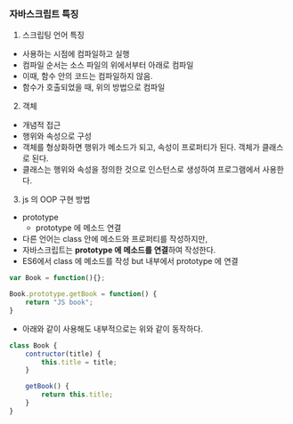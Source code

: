 ### 자바스크립트 특징

1.  스크립팅 언어 특징
- 사용하는 시점에 컴파일하고 실행
- 컴파일 순서는 소스 파일의 위에서부터 아래로 컴파일
- 이때, 함수 안의 코드는 컴파일하지 않음.
- 함수가 호출되었을 때, 위의 방법으로 컴파일
 
2. 객체
- 개념적 접근
- 행위와 속성으로 구성
- 객체를 형상화하면 행위가 메소드가 되고, 속성이 프로퍼티가 된다. 객체가 클래스로 된다.
- 클래스는 행위와 속성을 정의한 것으로 인스턴스로 생성하여 프로그램에서 사용한다.

3. js 의 OOP 구현 방법
- prototype
    - prototype 에 메소드 연결
- 다른 언어는 class 안에 메소드와 프로퍼티를 작성하지만,
- 자바스크립트는 **prototype 에 메소드를 연결**하여 작성한다.
- ES6에서 class 에 메소드를 작성 but 내부에서 prototype 에 연결

```javascript
var Book = function(){};

Book.prototype.getBook = function() {
    return "JS book";
}
```
- 아래와 같이 사용해도 내부적으로는 위와 같이 동작하다.
```javascript
class Book {
    contructor(title) {
        this.title = title;
    }

    getBook() {
        return this.title;
    }
}
```
